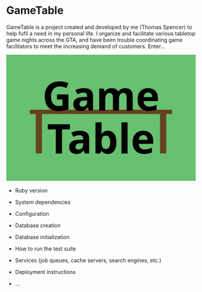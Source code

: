 # GameTable

GameTable is a project created and developed by me (Thomas Spencer) to help fufil a need in my personal life. I organize and facilitate various tabletop game nights across the GTA, and have been trouble coordinating game facilitators to meet the increasing demand of customers. Enter...

![GameTable](app/assets/images/GameTable.svg)

* Ruby version

* System dependencies

* Configuration

* Database creation

* Database initialization

* How to run the test suite

* Services (job queues, cache servers, search engines, etc.)

* Deployment instructions

* ...
